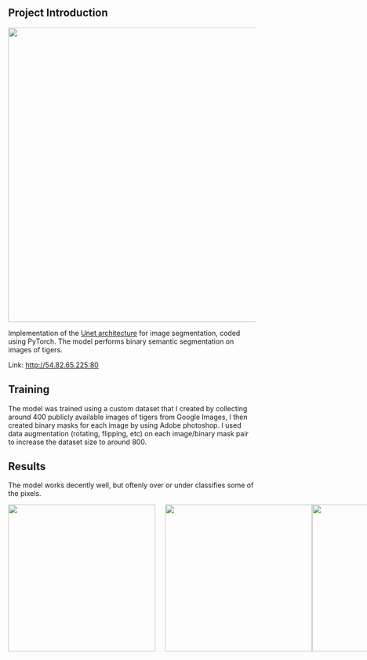 ## Project Introduction

<div style="display: flex;">
  <img src="https://github.com/user-attachments/assets/5e42525b-54a6-4eda-865a-3da02b067953" width="600" style="margin-right: 20px;" />
</div>

Implementation of the [Unet architecture](https://arxiv.org/pdf/1505.04597) for image segmentation, coded using PyTorch. The model performs binary semantic segmentation on images of tigers. 

Link: http://54.82.65.225:80

## Training

The model was trained using a custom dataset that I created by collecting around 400 publicly available images of tigers from Google Images, I then created binary masks for each image by using Adobe photoshop. I used data augmentation (rotating, flipping, etc) on each image/binary mask pair to increase the dataset size to around 800.

## Results

The model works decently well, but oftenly over or under classifies some of the pixels. 

<div style="display: flex;">
  <img src="https://github.com/user-attachments/assets/2283d7a5-bb12-42c1-8214-169f8161862a" width="300" style="margin-right: 20px;" />
  <img src="https://github.com/user-attachments/assets/b28d4b72-adb7-4caf-9a6d-11a49eac99af" width="300" />
  <img src="https://github.com/user-attachments/assets/b9ba35d8-f725-4b5f-bb8a-0e17892c4111" width="300" />
  <img src="https://github.com/user-attachments/assets/2c9c6d65-aad8-46d8-9061-3dea316f541f" width="300" />
  <img src="https://github.com/user-attachments/assets/13882b35-c5df-4c79-a164-826164019f64" width="300" />
</div>
